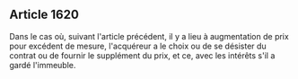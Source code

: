 Article 1620
----
Dans le cas où, suivant l'article précédent, il y a lieu à augmentation de prix
pour excédent de mesure, l'acquéreur a le choix ou de se désister du contrat ou
de fournir le supplément du prix, et ce, avec les intérêts s'il a gardé
l'immeuble.
